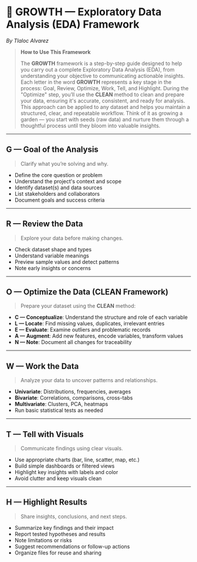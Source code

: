 # 🌱 GROWTH — Exploratory Data Analysis (EDA) Framework  
*By Tlaloc Alvarez*

> **How to Use This Framework** </p>
> The **GROWTH** framework is a step-by-step guide designed to help you carry out a complete Exploratory Data Analysis (EDA), from understanding your objective to communicating actionable insights. Each letter in the word **GROWTH** represents a key stage in the process: Goal, Review, Optimize, Work, Tell, and Highlight. During the "Optimize" step, you’ll use the **CLEAN** method to clean and prepare your data, ensuring it's accurate, consistent, and ready for analysis. This approach can be applied to any dataset and helps you maintain a structured, clear, and repeatable workflow. Think of it as growing a garden — you start with seeds (raw data) and nurture them through a thoughtful process until they bloom into valuable insights.

---

## G — Goal of the Analysis  
> Clarify what you’re solving and why.

- Define the core question or problem  
- Understand the project's context and scope  
- Identify dataset(s) and data sources  
- List stakeholders and collaborators  
- Document goals and success criteria  

---

## R — Review the Data  
> Explore your data before making changes.

- Check dataset shape and types  
- Understand variable meanings  
- Preview sample values and detect patterns  
- Note early insights or concerns  

---

## O — Optimize the Data (CLEAN Framework)  
> Prepare your dataset using the **CLEAN** method:

- **C — Conceptualize**: Understand the structure and role of each variable  
- **L — Locate**: Find missing values, duplicates, irrelevant entries  
- **E — Evaluate**: Examine outliers and problematic records  
- **A — Augment**: Add new features, encode variables, transform values  
- **N — Note**: Document all changes for traceability  

---

## W — Work the Data  
> Analyze your data to uncover patterns and relationships.

- **Univariate**: Distributions, frequencies, averages  
- **Bivariate**: Correlations, comparisons, cross-tabs  
- **Multivariate**: Clusters, PCA, heatmaps  
- Run basic statistical tests as needed  

---

## T — Tell with Visuals  
> Communicate findings using clear visuals.

- Use appropriate charts (bar, line, scatter, map, etc.)  
- Build simple dashboards or filtered views  
- Highlight key insights with labels and color  
- Avoid clutter and keep visuals clean  

---

## H — Highlight Results  
> Share insights, conclusions, and next steps.

- Summarize key findings and their impact  
- Report tested hypotheses and results  
- Note limitations or risks  
- Suggest recommendations or follow-up actions  
- Organize files for reuse and sharing  


